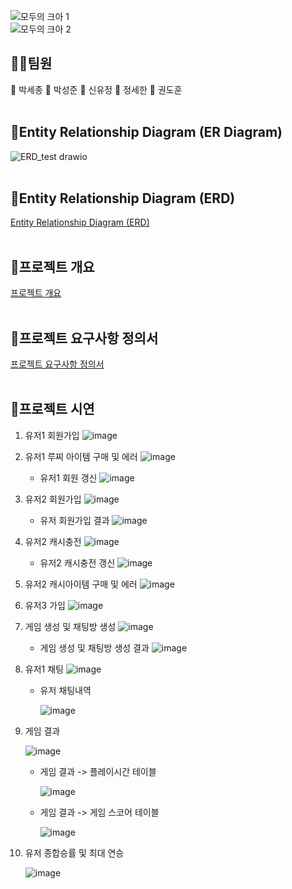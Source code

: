 
![모두의 크아 1](https://github.com/lifedesigner88/be03-1st-3team-Crazy_Arcade_Game/assets/57553339/4a9c0eb0-5dd9-4171-bcf6-9e5f6d652d82)
<br/>
![모두의 크아 2](https://github.com/lifedesigner88/be03-1st-3team-Crazy_Arcade_Game/assets/57553339/961f5634-9092-4489-9923-48126cf2e93b)

## 👯‍♂️팀원<br/> 
🤠 박세종 🦁 박성준 🐸 신유정 🐹 정세한 🐼 권도훈<br/><br/>

## 🎈Entity Relationship Diagram (ER Diagram)
![ERD_test drawio](https://github.com/lifedesigner88/be03-1st-3team-Crazy_Arcade_Game/assets/57553339/d36beb33-1bef-460a-bc66-535f0b4e2f6a)
<br/><br/>
## 🎈Entity Relationship Diagram (ERD)
[Entity Relationship Diagram (ERD)](https://github.com/lifedesigner88/be03-1st-3team-Crazy_Arcade_Game/blob/main/image/001-%EC%B5%9C%EC%A2%85%20ERD%20%EC%9D%B4%EB%AF%B8%EC%A7%80.jpg)
<br/><br/>

## 🎈프로젝트 개요
[프로젝트 개요](https://github.com/lifedesigner88/be03-1st-3team-Crazy_Arcade_Game/blob/main/PDF%20file/%ED%94%84%EB%A1%9C%EC%A0%9D%ED%8A%B8%20%EA%B0%9C%EC%9A%94.pdf)
<br/><br/>

## 🎈프로젝트 요구사항 정의서
[프로젝트 요구사항 정의서](https://github.com/lifedesigner88/be03-1st-3team-Crazy_Arcade_Game/blob/main/PDF%20file/%ED%94%84%EB%A1%9C%EC%A0%9D%ED%8A%B8%20%EC%9A%94%EA%B5%AC%EC%82%AC%ED%95%AD%20%EC%A0%95%EC%9D%98%EC%84%9C.pdf)
<br/><br/>

## 🎈프로젝트 시연
1. 유저1 회원가입
![image](https://github.com/lifedesigner88/be03-1st-3team-Crazy_Arcade_Game/blob/main/image/%EC%8B%9C%EB%82%98%EB%A6%AC%EC%98%A4/1_%EC%9C%A0%EC%A0%801%20%ED%9A%8C%EC%9B%90%EA%B0%80%EC%9E%85.gif)
2. 유저1 루찌 아이템 구매 및 에러
![image](https://github.com/lifedesigner88/be03-1st-3team-Crazy_Arcade_Game/blob/main/image/%EC%8B%9C%EB%82%98%EB%A6%AC%EC%98%A4/2_%EB%A3%A8%EC%B0%8C%20%EC%95%84%EC%9D%B4%ED%85%9C%20%EA%B5%AC%EB%A7%A4%20%EB%B0%8F%20%EC%97%90%EB%9F%AC.gif) 
   - 유저1 회원 갱신
    ![image](https://github.com/lifedesigner88/be03-1st-3team-Crazy_Arcade_Game/blob/main/image/%EC%8B%9C%EB%82%98%EB%A6%AC%EC%98%A4/2_%EB%A3%A8%EC%B0%8C%EC%95%84%EC%9D%B4%ED%85%9C%20%EA%B5%AC%EB%A7%A4%20%ED%9A%8C%EC%9B%90%20%EA%B0%B1%EC%8B%A0.png)
3. 유저2 회원가입
![image](https://github.com/lifedesigner88/be03-1st-3team-Crazy_Arcade_Game/blob/main/image/%EC%8B%9C%EB%82%98%EB%A6%AC%EC%98%A4/3_%EC%9C%A0%EC%A0%802%20%ED%9A%8C%EC%9B%90%EA%B0%80%EC%9E%85%201.gif)
   - 유저 회원가입 결과
    ![image](https://github.com/lifedesigner88/be03-1st-3team-Crazy_Arcade_Game/blob/main/image/%EC%8B%9C%EB%82%98%EB%A6%AC%EC%98%A4/3_%EC%9C%A0%EC%A0%802%20%ED%9A%8C%EC%9B%90%EA%B0%80%EC%9E%85%202.png)
4. 유저2 캐시충전
![image](https://github.com/lifedesigner88/be03-1st-3team-Crazy_Arcade_Game/blob/main/image/%EC%8B%9C%EB%82%98%EB%A6%AC%EC%98%A4/4_%EC%9C%A0%EC%A0%802%20%EC%BA%90%EC%8B%9C%EC%B6%A9%EC%A0%84%20%EA%B0%B1%EC%8B%A0.png)
    - 유저2 캐시충전 갱신
        ![image](https://github.com/lifedesigner88/be03-1st-3team-Crazy_Arcade_Game/blob/main/image/%EC%8B%9C%EB%82%98%EB%A6%AC%EC%98%A4/4_%EC%9C%A0%EC%A0%802%20%EC%BA%90%EC%8B%9C%EC%B6%A9%EC%A0%84.gif)
5. 유저2 캐시아이템 구매 및 에러
![image](https://github.com/lifedesigner88/be03-1st-3team-Crazy_Arcade_Game/blob/main/image/%EC%8B%9C%EB%82%98%EB%A6%AC%EC%98%A4/5_%EC%9C%A0%EC%A0%802%20%EC%BA%90%EC%8B%9C%EC%95%84%EC%9D%B4%ED%85%9C%20%EA%B5%AC%EB%A7%A4%20%EB%B0%8F%20%EC%97%90%EB%9F%AC.gif)
6. 유저3 가입
![image](https://github.com/lifedesigner88/be03-1st-3team-Crazy_Arcade_Game/blob/main/image/%EC%8B%9C%EB%82%98%EB%A6%AC%EC%98%A4/6_%EC%9C%A0%EC%A0%803%20%EA%B0%80%EC%9E%85.gif)
7. 게임 생성 및 채팅방 생성
![image](https://github.com/lifedesigner88/be03-1st-3team-Crazy_Arcade_Game/blob/main/image/%EC%8B%9C%EB%82%98%EB%A6%AC%EC%98%A4/7_%EA%B2%8C%EC%9E%84%20%EC%83%9D%EC%84%B1%20%EB%B0%8F%20%EC%B1%84%ED%8C%85%EB%B0%A9%20%EC%83%9D%EC%84%B1.gif)
    - 게임 생성 및 채팅방 생성 결과
    ![image](https://github.com/lifedesigner88/be03-1st-3team-Crazy_Arcade_Game/blob/main/image/%EC%8B%9C%EB%82%98%EB%A6%AC%EC%98%A4/7_%EA%B2%8C%EC%9E%84%20%EC%83%9D%EC%84%B1%20%EB%B0%8F%20%EC%B1%84%ED%8C%85%EB%B0%A9%20%EC%83%9D%EC%84%B1%20%EA%B2%B0%EA%B3%BC.png)
8. 유저1 채팅
![image](https://github.com/lifedesigner88/be03-1st-3team-Crazy_Arcade_Game/blob/main/image/%EC%8B%9C%EB%82%98%EB%A6%AC%EC%98%A4/8_%EC%9C%A0%EC%A0%801%20%EC%B1%84%ED%8C%85.gif)
    - 유저 채팅내역
    
        ![image](https://github.com/lifedesigner88/be03-1st-3team-Crazy_Arcade_Game/blob/main/image/%EC%8B%9C%EB%82%98%EB%A6%AC%EC%98%A4/8_%EC%9C%A0%EC%A0%801%20%EC%B1%84%ED%8C%85%20%EB%82%B4%EC%97%AD.png)
9. 게임 결과

    ![image](https://github.com/lifedesigner88/be03-1st-3team-Crazy_Arcade_Game/blob/main/image/%EC%8B%9C%EB%82%98%EB%A6%AC%EC%98%A4/9_%EA%B2%8C%EC%9E%84%EA%B2%B0%EA%B3%BC.gif)
    - 게임 결과 -> 플레이시간 테이블
    
        ![image](https://github.com/lifedesigner88/be03-1st-3team-Crazy_Arcade_Game/blob/main/image/%EC%8B%9C%EB%82%98%EB%A6%AC%EC%98%A4/9_%EA%B2%8C%EC%9E%84%EA%B2%B0%EA%B3%BC%20%ED%94%8C%EB%A0%88%EC%9D%B4%EC%8B%9C%EA%B0%84%20%ED%85%8C%EC%9D%B4%EB%B8%94.png)
    - 게임 결과 -> 게임 스코어 테이블
    
        ![image](https://github.com/lifedesigner88/be03-1st-3team-Crazy_Arcade_Game/blob/main/image/%EC%8B%9C%EB%82%98%EB%A6%AC%EC%98%A4/9_%EA%B2%8C%EC%9E%84%20%EA%B2%B0%EA%B3%BC%20%EC%8A%A4%EC%BD%94%EC%96%B4%20%ED%85%8C%EC%9D%B4%EB%B8%94.png) 
10. 유저 종합승률 및 최대 연승

    ![image](https://github.com/lifedesigner88/be03-1st-3team-Crazy_Arcade_Game/blob/main/image/%EC%8B%9C%EB%82%98%EB%A6%AC%EC%98%A4/10_%EC%A2%85%ED%95%A9%EC%8A%B9%EB%A5%A0%20%EB%B0%8F%20%EC%B5%9C%EB%8C%80%EC%97%B0%EC%8A%B9.png)